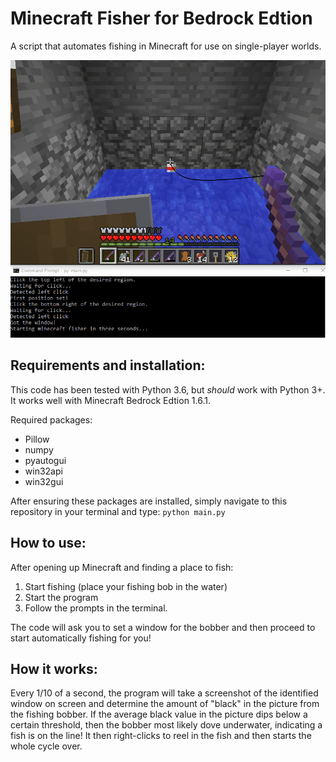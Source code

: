 
# Minecraft Fisher for Bedrock Edtion

A script that automates fishing in Minecraft for use on single-player worlds. 

![FishingDemo](demo/fishingDemo.gif "FishingDemo")

## Requirements and installation:

This code has been tested with Python 3.6, but *should* work with Python 3+.
It works well with Minecraft Bedrock Edtion 1.6.1.

Required packages:
- Pillow
- numpy
- pyautogui
- win32api
- win32gui

After ensuring these packages are installed, simply navigate to this repository in your terminal and type: 
`python main.py`

## How to use:

After opening up Minecraft and finding a place to fish:
1. Start fishing (place your fishing bob in the water)
2. Start the program
3. Follow the prompts in the terminal. 

The code will ask you to set a window for the bobber and then proceed to start automatically fishing for you!

## How it works:

Every 1/10 of a second, the program will take a screenshot of the identified window on screen and determine the amount of "black" in the picture from the fishing bobber. If the average black value in the picture dips below a certain threshold, then the bobber most likely dove underwater, indicating a fish is on the line! It then right-clicks to reel in the fish and then starts the whole cycle over.
